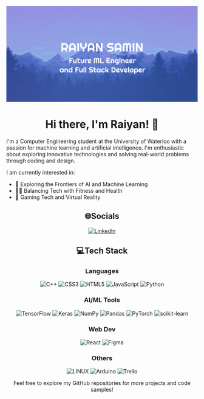 <div align="center">

![](banner.png)
  
</div>

<h1 align="center">Hi there, I'm Raiyan! 👋</h1>

I'm a Computer Engineering student at the University of Waterloo with a passion for machine learning and artificial intelligence. I'm enthusiastic about exploring innovative technologies and solving real-world problems through coding and design.

I am currently interested in: 
* 🚀 Exploring the Frontiers of AI and Machine Learning
* 🚴‍♂️ Balancing Tech with Fitness and Health
* 👾 Gaming Tech and Virtual Reality

<h2 align="center">🌐Socials</h2>
<div align="center">
  
  [![LinkedIn](https://img.shields.io/badge/LinkedIn-0077B5?style=for-the-badge&logo=linkedin&logoColor=white)](https://linkedin.com/in/raiyansamin)
  
</div>

<h2 align="center">💻Tech Stack</h2>
<div align="center">
<h3>Languages</h3>
  
![C++](https://img.shields.io/badge/c++-%2300599C.svg?style=for-the-badge&logo=c%2B%2B&logoColor=white) ![CSS3](https://img.shields.io/badge/css3-%231572B6.svg?style=for-the-badge&logo=css3&logoColor=white) ![HTML5](https://img.shields.io/badge/html5-%23E34F26.svg?style=for-the-badge&logo=html5&logoColor=white) ![JavaScript](https://img.shields.io/badge/javascript-%23323330.svg?style=for-the-badge&logo=javascript&logoColor=%23F7DF1E) ![Python](https://img.shields.io/badge/python-3670A0?style=for-the-badge&logo=python&logoColor=ffdd54) 

<h3>AI/ML Tools</h3>

![TensorFlow](https://img.shields.io/badge/TensorFlow-%23FF6F00.svg?style=for-the-badge&logo=TensorFlow&logoColor=white) ![Keras](https://img.shields.io/badge/Keras-%23D00000.svg?style=for-the-badge&logo=Keras&logoColor=white) ![NumPy](https://img.shields.io/badge/numpy-%23013243.svg?style=for-the-badge&logo=numpy&logoColor=white) ![Pandas](https://img.shields.io/badge/pandas-%23150458.svg?style=for-the-badge&logo=pandas&logoColor=white) ![PyTorch](https://img.shields.io/badge/PyTorch-%23EE4C2C.svg?style=for-the-badge&logo=PyTorch&logoColor=white) ![scikit-learn](https://img.shields.io/badge/scikit--learn-%23F7931E.svg?style=for-the-badge&logo=scikit-learn&logoColor=white)

<h3>Web Dev</h3>

![React](https://img.shields.io/badge/react-%2320232a.svg?style=for-the-badge&logo=react&logoColor=%2361DAFB) 	![Figma](https://img.shields.io/badge/figma-%23F24E1E.svg?style=for-the-badge&logo=figma&logoColor=white) 

<h3>Others</h3>

![LINUX](https://img.shields.io/badge/Linux-FCC624?style=for-the-badge&logo=linux&logoColor=black) ![Arduino](https://img.shields.io/badge/-Arduino-00979D?style=for-the-badge&logo=Arduino&logoColor=white) ![Trello](https://img.shields.io/badge/Trello-%23026AA7.svg?style=for-the-badge&logo=Trello&logoColor=white)

Feel free to explore my GitHub repositories for more projects and code samples!

</div>

